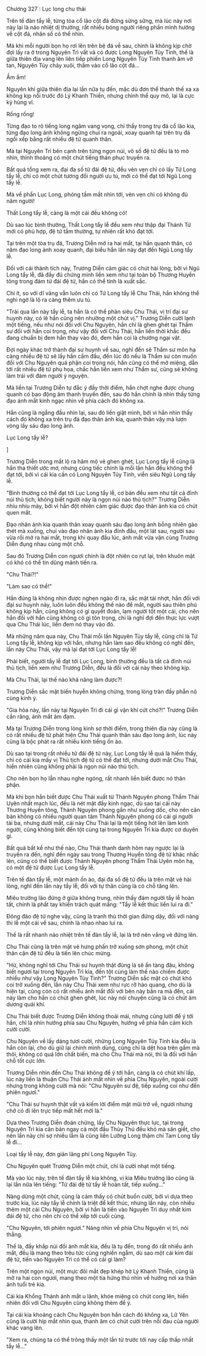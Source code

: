 




Chương 327 : Lục long chu thái


Trên tế đàn tẩy lễ, từng tòa cổ lão cột đá đứng sừng sững, mà lúc này nơi này lại là náo nhiệt dị thường, rất nhiều bóng người riêng phần mình hướng về cột đá, nhân số có thể nhìn.

Mà khi mỗi người bọn họ rơi lên trên bệ đá về sau, chính là không kịp chờ đợi lấy ra ở trong Nguyên Trì vất vả có được Long Nguyên Tủy Tinh, thế là giữa thiên địa vang lên liên tiếp phiến Long Nguyên Tủy Tinh thanh âm vỡ tan, Nguyên Tủy chảy xuôi, thấm vào cổ lão cột đá...

Ầm ầm!

Nguyên khí giữa thiên địa lại lần nữa tụ đến, mặc dù đơn thể thanh thế xa xa không kịp nổi trước đó Lý Khanh Thiền, nhưng chỉnh thể quy mô, lại là cực kỳ hùng vĩ.

Rống rống!

Từng đạo to rõ tiếng long ngâm vang vọng, chỉ thấy trong trụ đá cổ lão kia, từng đạo long ảnh không ngừng chui ra ngoài, xoay quanh tại trên trụ đá ngồi xếp bằng rất nhiều đệ tử quanh thân.

Mà tại Nguyên Trì bên cạnh trên từng ngọn núi, vô số đệ tử đều là tò mò nhìn, thỉnh thoảng có một chút tiếng thán phục truyền ra.

Bất quá tổng xem ra, đại đa số tử đái đệ tử, đều vẻn vẹn chỉ có lấy Tứ Long tẩy lễ, chỉ có một chút tương đối người ưu tú, mới có thể đạt tới Ngũ Long tẩy lễ.

Mà về phần Lục Long, phóng tầm mắt nhìn tới, vẻn vẹn chỉ có không đủ năm người!

Thất Long tẩy lễ, càng là một cái đều không có!

Dù sao lúc bình thường, Thất Long tẩy lễ đều xem như thập đại Thánh Tử mới có phù hợp, đệ tử tầm thường, tự nhiên rất khó đạt tới.

Tại trên một tòa trụ đá, Trương Diễn mở ra hai mắt, tại hắn quanh thân, có năm đạo long ảnh xoay quanh, đại biểu hắn lần này đạt đến Ngũ Long tẩy lễ.

Đối với cái thành tích này, Trương Diễn cảm giác có chút hài lòng, bởi vì Ngũ Long tẩy lễ, đã đầy đủ chứng minh liền xem như tại toàn bộ Thương Huyền tông trong đám tử đái đệ tử, hắn có thể tính là xuất sắc.

Chí ít, so với dĩ vãng vẫn luôn chỉ có Tứ Long tẩy lễ Chu Thái, hắn không thể nghi ngờ là lộ ra càng thêm ưu tú.

"Trải qua lần này tẩy lễ, ta hẳn là có thể phản siêu Chu Thái, vị trí đại sư huynh này, có lẽ hắn cũng nên nhường một chút vị." Trương Diễn cười lạnh một tiếng, nếu như nói đối với Chu Nguyên, hắn chỉ là ghen ghét tại Thẩm sư đối với hắn coi trọng, như vậy đối với Chu Thái, hắn liền thời khắc đều đang chuẩn bị đem hắn thay vào đó, đem hắn coi là chướng ngại vật.

Đợi ngày khác trở thành đại sư huynh về sau, nghĩ đến sẽ Thẩm sư môn hạ càng nhiều đệ tử sẽ lấy hắn cầm đầu, đến lúc đó nếu là Thẩm sư còn muốn đối với Chu Nguyên quá phận coi trọng nói, hắn cũng có thể mở miệng, dẫn tới rất nhiều đệ tử phụ họa, chắc hẳn liền xem như Thẩm sư, cũng sẽ không làm trái với đám người ý nguyện.

Mà liền tại Trương Diễn tự đắc ý đầy thời điểm, hắn chợt nghe được chung quanh có bạo động âm thanh truyền đến, sau đó hắn chính là nhìn thấy từng đạo ánh mắt kinh ngạc nhìn về phía cách đó không xa.

Hắn cũng là ngẩng đầu nhìn lại, sau đó liền giật mình, bởi vì hắn nhìn thấy cách đó không xa trên trụ đá đạo thân ảnh kia, quanh thân vậy mà lượn vòng lấy sáu đạo long ảnh.

Lục Long tẩy lễ?

]

Trương Diễn trong mắt lộ ra hâm mộ vẻ ghen ghét, Lục Long tẩy lễ cũng là hắn tha thiết ước mơ, nhưng cũng tiếc chính là mỗi lần hắn đều không thể đạt tới, bởi vì cái kia cần có Long Nguyên Tủy Tinh, viễn siêu Ngũ Long tẩy lễ.

"Bình thường có thể đạt tới Lục Long tẩy lễ, cơ bản đều xem như tất cả đỉnh núi thủ tịch, không biết người này là ngọn núi nào thủ tịch?" Trương Diễn nhíu nhíu mày, bởi vì hắn đột nhiên cảm giác được đạo thân ảnh kia có chút quen mắt.

Đạo nhân ảnh kia quanh thân xoay quanh sáu đạo long ảnh bỗng nhiên gào thét mà xuống, chui vào đạo nhân ảnh kia đỉnh đầu, một lát sau, người sau vừa rồi mở ra hai mắt, trong khi quay đầu lúc, ánh mắt vừa vặn cùng Trương Diễn đụng nhau cùng một chỗ.

Sau đó Trương Diễn con ngươi chính là đột nhiên co rụt lại, trên khuôn mặt có khó có thể tin dũng mãnh tiến ra.

"Chu Thái?!"

"Làm sao có thể!"

Hắn đúng là không nhịn được nghẹn ngào đi ra, sắc mặt tái nhợt, hắn đối với đại sư huynh này, luôn luôn đều không thế nào để mắt, người sau thiên phú không kịp hắn, cũng không có gì quyết đoán, lạm người tốt một cái, cho nên hắn đối với hắn cũng không có gì tôn trọng, chỉ là nghĩ đợi đến thực lực vượt qua Chu Thái lúc, liền đem nó thay vào đó.

Mà những năm qua này, Chu Thái mỗi lần Nguyên Tủy tẩy lễ, cũng chỉ là Tứ Long tẩy lễ, không kịp với hắn, nhưng hắn làm sao đều không có nghĩ đến, lần này Chu Thái, vậy mà lại đạt tới Lục Long tẩy lễ!

Phải biết, người tẩy lễ đạt tới Lục Long, bình thường đều là tất cả đỉnh núi thủ tịch, liền xem như Trương Diễn, đều là đối với cái này theo không kịp.

Mà Chu Thái, lại thế nào khả năng làm được?!

Trương Diễn sắc mặt biến huyễn không chừng, trong lòng tràn đầy phẫn nộ cùng kinh ý.

"Gia hỏa này, lần này tại Nguyên Trì đi cái gì vận khí cứt chó?!" Trương Diễn cắn răng, ánh mắt ảm đạm.

Mà tại Trương Diễn trong lòng kinh sợ thời điểm, trong thiên địa này cũng là có rất nhiều đệ tử phát hiện Chu Thái quanh thân sáu đạo long ảnh, lúc này cũng là bộc phát ra rất nhiều kinh tiếng ồn ào.

Dù sao tại trong rất nhiều tử đái đệ tử này, Lục Long tẩy lễ quá là hiếm thấy, chỉ có cái kia mấy vị Thủ tịch đệ tử có thể đạt tới, nhưng dưới mắt Chu Thái, hiển nhiên cũng không phải là ngọn núi nào thủ tịch.

Cho nên bọn họ lẫn nhau nghe ngóng, rất nhanh liền biết được nó thân phận.

Mà khi bọn hắn biết được Chu Thái xuất từ Thánh Nguyên phong Thẩm Thái Uyên nhất mạch lúc, đều là nét mặt đầy kinh ngạc, dù sao tại cái này Thương Huyền tông, Thánh Nguyên phong gần như xuống dốc, cho nên căn bản không có nhiều người quan tâm Thánh Nguyên phong có cái gì người tài ba, nhưng dưới mắt, cái này Chu Thái lại là một tiếng hót lên làm kinh người, cũng không biết đến tột cùng tại trong Nguyên Trì kia được cơ duyên gì.

Bất quá bất kể như thế nào, Chu Thái thanh danh hôm nay ngược lại là truyền ra đến, nghĩ đến ngày sau trong Thương Huyền tông đệ tử khác nhấc lên, cũng có thể biết được Thánh Nguyên phong Thẩm Thái Uyên môn hạ, có một đệ tử được Lục Long tẩy lễ.

Trên tế đàn tẩy lễ, một mảnh ồn ào, đại đa số đệ tử đều là trên mặt vẻ hài lòng, nghĩ đến lần này tẩy lễ, đối với tự thân cũng là có chỗ tăng lên.

Miêu trưởng lão đứng ở giữa không trung, nhìn thấy đám người tẩy lễ hoàn tất, chính là phất tay khiển trách quát mắng: "Tẩy lễ kết thúc liền lui ra đi."

Đông đảo đệ tử nghe vậy, cũng là tranh thủ thời gian đứng dậy, đối với nàng thi lễ một cái về sau, chính là nhao nhao lui ra.

Thế là rất nhanh náo nhiệt trên tế đàn tẩy lễ, lại là trở nên vắng vẻ đứng lên.

Chu Thái cũng là trên mặt vẻ hưng phấn trở xuống sơn phong, một chút thân cận đệ tử đều là tiến lên chúc mừng.

"Hừ, không nghĩ tới Chu Thái sư huynh thật đúng là sẽ ẩn tàng đâu, không biết ngươi tại trong Nguyên Trì kia, đến tột cùng làm thế nào chiếm được nhiều như vậy Long Nguyên Tủy Tinh?" Trương Diễn sắc mặt có chút khó coi trở xuống đến, lần này Chu Thái xem như rực rỡ hào quang, cho dù là hiện tại, cũng còn có rất nhiều ánh mắt đối với bên này bắn ra mà đến, cái này làm cho hắn có chút ghen ghét, lúc này nói chuyện cũng là có chút âm dương quái khí.

Chu Thái biết được Trương Diễn không thoải mái, nhưng cũng lười để ý tới hắn, chỉ là nhìn hướng phía sau Chu Nguyên, hướng về phía hắn cảm kích cười cười.

Chu Nguyên về lấy dáng tươi cười, những Long Nguyên Tủy Tinh kia đều là hắn còn lại, cho dù giữ lại chính mình dùng, cũng chỉ là dệt hoa trên gấm mà thôi, không có quá lớn chất biến, mà cho Chu Thái mà nói, thì là đối với hắn chỗ tốt cực lớn.

Trương Diễn nhìn đến Chu Thái không để ý tới hắn, càng là có chút khí lấp, lúc này liền là thuận Chu Thái ánh mắt nhìn về phía Chu Nguyên, ngoài cười nhưng trong không cười mà nói: "Chu Nguyên sư đệ, tiếp xuống coi như đến phiên ngươi."

"Chu Thái sư huynh thật vất vả kiếm lời điểm mặt mũi trở về, ngươi nhưng chớ có đi lên trực tiếp mất hết mới là."

Dựa theo Trương Diễn đoán chừng, lấy Chu Nguyên thực lực, tại trong Nguyên Trì kia căn bản ngay cả một đầu Thủy Thú đều khó mà săn giết, cho nên lần này chỉ sợ nhiều lắm là cũng liền Lưỡng Long thậm chí Tam Long tẩy lễ đi...

Loại tẩy lễ này, đơn giản lãng phí Long Nguyên Tủy.

Chu Nguyên quét Trương Diễn một chút, chỉ là cười nhạt một tiếng.

Mà vào lúc này, trên tế đàn tẩy lễ kia không, vị kia Miêu trưởng lão cũng là lại lần nữa lên tiếng: "Tử đái đệ tử tẩy lễ hoàn tất, tiếp xuống..."

Nàng dừng một chút, cũng là cảm thấy có chút buồn cười, bởi vì dựa theo trước kia, lúc này tẩy lễ chính là triệt để kết thúc, nhưng lần này, còn nhiều thêm một cái Chu Nguyên, bởi vì hắn là tiến vào Nguyên Trì duy nhất kim đái đệ tử, cho nên chỉ có thể xếp tới cuối cùng.

"Chu Nguyên, tới phiên ngươi." Nàng nhìn về phía Chu Nguyên vị trí, nói thẳng.

Thế là, đầy khắp núi đồi ánh mắt kia, đều là tụ đến, trong đó rất nhiều ánh mắt, đều là mang theo trêu tức cùng nghiền ngẫm, dù sao một cái kim đái đệ tử, tiến vào Nguyên Trì có thể có cái gì làm?

Trên một ngọn núi, một mực đôi mắt đẹp khép hờ Lý Khanh Thiền, cũng là mở ra hai con ngươi, mang theo một tia hứng thú nhìn về hướng nơi xa thân ảnh tuổi trẻ kia.

Cái kia Khổng Thánh ánh mắt u lãnh, khóe miệng có chút cong lên, hiển nhiên đối với Chu Nguyên cũng không thèm để ý.

Tại cái kia khoảng cách Chu Nguyên bọn hắn cách đó không xa, Lữ Yên cũng là cười híp mắt nhìn qua, thanh âm có chút cười trên nỗi đau của người khác vang lên.

"Xem ra, chúng ta có thể trông thấy một lần từ trước tới nay cấp thấp nhất tẩy lễ..."




